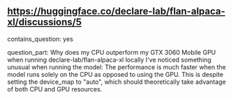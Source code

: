 ## https://huggingface.co/declare-lab/flan-alpaca-xl/discussions/5

contains_question: yes

question_part: Why does my CPU outperform my GTX 3060 Mobile GPU when running declare-lab/flan-alpaca-xl locally
I've noticed something unusual when running the model: The performance is much faster when the model runs solely on the CPU as opposed to using the GPU. This is despite setting the device_map to "auto", which should theoretically take advantage of both CPU and GPU resources.